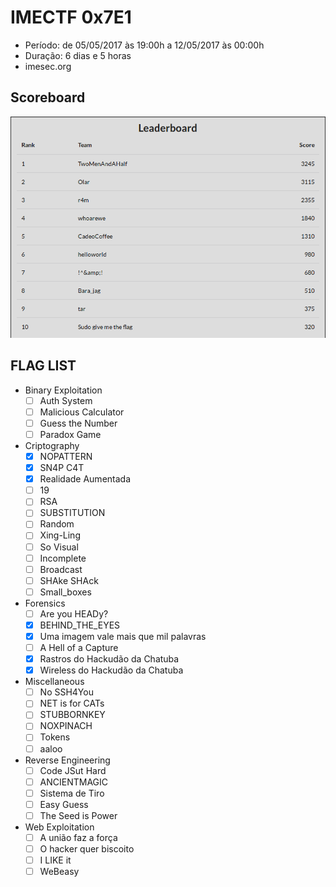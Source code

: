 # IMECTF 0x7E1
- Período: de 05/05/2017 às 19:00h a 12/05/2017 às 00:00h
- Duração: 6 dias e 5 horas
- imesec.org

## Scoreboard
![Scoreboard](_images/scoreboard.png)

## FLAG LIST 

- Binary Exploitation
    + [ ] Auth System
    + [ ] Malicious Calculator
    + [ ] Guess the Number
    + [ ] Paradox Game
- Criptography
    + [X] NOPATTERN
    + [X] SN4P C4T
    + [X] Realidade Aumentada
    + [ ] 19
    + [ ] RSA
    + [ ] SUBSTITUTION
    + [ ] Random
    + [ ] Xing-Ling
    + [ ] So Visual
    + [ ] Incomplete
    + [ ] Broadcast
    + [ ] SHAke SHAck
    + [ ] Small_boxes
- Forensics
    + [ ] Are you HEADy?
    + [X] BEHIND_THE_EYES
    + [X] Uma imagem vale mais que mil palavras
    + [ ] A Hell of a Capture
    + [X] Rastros do Hackudão da Chatuba
    + [X] Wireless do Hackudão da Chatuba
- Miscellaneous
    + [ ] No SSH4You
    + [ ] NET is for CATs
    + [ ] STUBBORNKEY
    + [ ] NOXPINACH
    + [ ] Tokens
    + [ ] aaloo
- Reverse Engineering
    + [ ] Code JSut Hard
    + [ ] ANCIENTMAGIC
    + [ ] Sistema de Tiro
    + [ ] Easy Guess
    + [ ] The Seed is Power
- Web Exploitation
    + [ ] A união faz a força
    + [ ] O hacker quer biscoito
    + [ ] I LIKE it
    + [ ] WeBeasy
